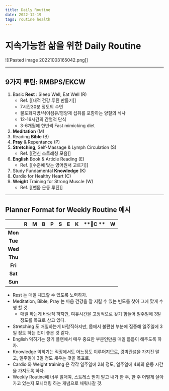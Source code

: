 ```yaml
---
title: Daily Routine
date: 2022-12-19
tags: routine health
---
```


# 지속가능한 삶을 위한 Daily Routine 

![[Pasted image 20221003165042.png]]

---

## 9가지 루틴: RMBPS/EKCW

1. Basic **Rest** : Sleep Well, Eat Well (R) 
	- Ref. [[내적 건강 루틴 만들기]]
	- 7시간30분 정도의 수면
	- 불포화지방/식이섬유/영양제 섭취를 포함하는 양질의 식사
	- 12-16시간의 간헐적 단식
	- 3-6개월에 한번씩 Fast mimicking diet
2. **Meditation** (M) 
3. Reading **Bible** (B) 
4. **Pray** & Repentance (P) 
5. **Stretching**, Self-Massage & Lymph Circulation (S) 
	- Ref. [[전신 스트레칭 모음]]
6. **English** Book & Article Reading (E) 
	- Ref. [[수준에 맞는 영어원서 고르기]]
7. Study Fundamental **Knowledge** (K)
8. **C**ardio for Healthy Heart (C)
9. **Weight** Training for Strong Muscle (W)
	- Ref. [[맨몸 운동 루틴]]

---

## Planner Format for Weekly Routine 예시


|     |  **R**  |  **M**  |  **B**  |  **P**  |  **S**  |  **E**  |  **K**  |  **C **  |  **W**  |
| :-: | :-: | :-: | :-: | :-: | :-: | :-: | :-: | :-: | :-: |
|  **Mon**   |     |     |     |     |     |     |     |     |     |
|  **Tue**   |     |     |     |     |     |     |     |     |     |
|  **Wed**   |     |     |     |     |     |     |     |     |     |
|  **Thu**   |     |     |     |     |     |     |     |     |     |
|  **Fri**   |     |     |     |     |     |     |     |     |     |
|  **Sat**   |     |     |     |     |     |     |     |     |     |
|  **Sun**   |     |     |     |     |     |     |     |     |     |

- Rest 는 매일 체크할 수 있도록 노력하자.
- Meditation, Bible, Pray 는 마음 건강을 잘 지킬 수 있는 빈도를 찾아 그에 맞게 수행 할 것. 
	- 매일 하는게 바람직 하지만, 여유시간을 고정적으로 갖기 힘들어 일주일에 3일 정도를 목표로 삼고 있다.
- Stretching 도 매일하는게 바람직하지만, 몸에서 불편한 부분에 집중해 일주일에 3일 정도 하는 것이 좋은 것 같다.
- English 익히기는 장기 플랜에서 매우 중요한 부분인만큼 매일 틈틈이 해주도록 하자.
- Knowledge 익히기는 직장에서도 어느정도 이루어지므로, 강박관념을 가지진 말고, 일주일에 3일 정도 채우는 것을 목표로.
- Cardio 와 Weight training 은 각각 일주일에 2회 정도, 일주일에 4회의 운동 시간을 가지도록 하자.
- Weekly Routine에 너무 얽매여, 스트레스 받지 말고 내가 한 주, 한 주 어떻게 살아가고 있는지 모니터링 하는 개념으로 채워나갈 것. 